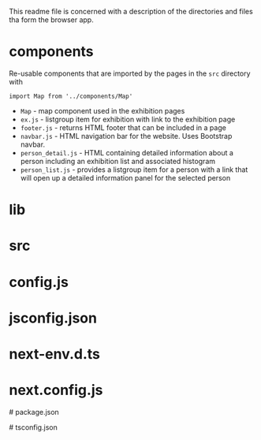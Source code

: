 This readme file is concerned with a description of the directories and files tha form the browser app.


# components
Re-usable components that are imported by the pages in the `src` directory with

`import Map from '../components/Map'`

- `Map` - map component used in the exhibition pages
- `ex.js` - listgroup item for exhibition with link to the exhibition page
- `footer.js` - returns HTML footer that can be included in a page
- `navbar.js` - HTML navigation bar for the website. Uses Bootstrap navbar.
- `person_detail.js` - HTML containing detailed information about a person including an exhibition list and associated histogram
- `person_list.js` - provides a listgroup item for a person with a link that will open up a detailed information panel for the selected person 

# lib


# src

# config.js

# jsconfig.json


# next-env.d.ts

# next.config.js

# package.json

# tsconfig.json
